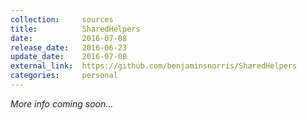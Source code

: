 ```yaml
---
collection:     sources
title:          SharedHelpers
date:           2016-07-08
release_date:   2016-06-23
update_date:    2016-07-08
external_link:  https://github.com/benjaminsnorris/SharedHelpers
categories:     personal
---
```


_More info coming soon…_
